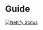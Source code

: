 # Guide

[![Netlify Status](https://api.netlify.com/api/v1/badges/955eaff0-baf9-4441-922a-21b4289f82d2/deploy-status)](https://app.netlify.com/sites/discord-mcbe-jp/deploys)
